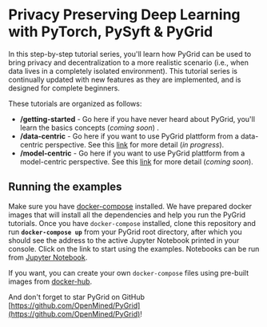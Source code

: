 # Privacy Preserving Deep Learning with PyTorch, PySyft & PyGrid

In this step-by-step tutorial series, you'll learn how PyGrid can be used to bring privacy and decentralization to a more realistic scenario (i.e., when data lives in a completely isolated environment). This tutorial series is continually updated with new features as they are implemented, and is designed for complete beginners.

These tutorials are organized as follows:
 - **/getting-started** - Go here if you have never heard about PyGrid, you'll learn the basics concepts (_coming soon_) .
 - **/data-centric** - Go here if you want to use PyGrid plattform from a data-centric perspective. See this [link](https://github.com/OpenMined/PyGrid#data-centric-fl) for more detail (_in progress_).
 - **/model-centric** - Go here if you want to use PyGrid plattform from a model-centric perspective. See this [link](https://github.com/OpenMined/PyGrid#model-centric-fl) for more detail (_coming soon_).

## Running the examples
Make sure you have [docker-compose](https://docs.docker.com/compose/install/) installed. We have prepared docker images that will install all the dependencies and help you run the PyGrid tutorials. Once you have `docker-compose` installed, clone this repository and run **`docker-compose up`** from your PyGrid root directory, after which you should see the address to the active Jupyter Notebook printed in your console. Click on the link to start using the examples. Notebooks can be run from [Jupyter Notebook](https://jupyter.readthedocs.io/en/latest/running.html).

If you want, you can create your own `docker-compose` files using pre-built images from [docker-hub](https://hub.docker.com/u/openmined).

And don't forget to star PyGrid on GitHub [https://github.com/OpenMined/PyGrid](https://github.com/OpenMined/PyGrid)!
